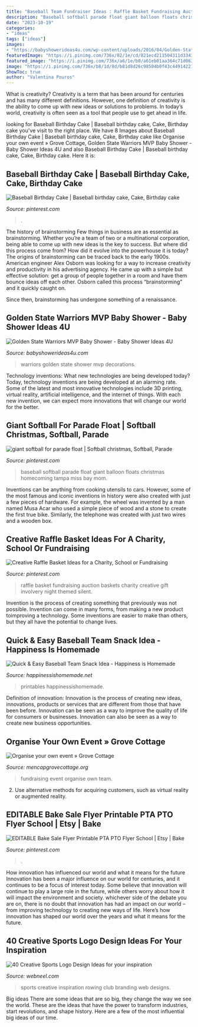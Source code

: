 ```yaml
---
title: "Baseball Team Fundraiser Ideas : Raffle Basket Fundraising Auction Baskets Charity Creative Gift Involvery Night Themed Silent"
description: "Baseball softball parade float giant balloon floats christmas homecoming tampa miss bay mom"
date: "2023-10-19"
categories:
- "ideas"
tags: ["ideas"]
images:
- "https://babyshowerideas4u.com/wp-content/uploads/2016/04/Golden-State-Warriors-MVP-Baby-Shower-Fruit-Tart.jpg"
featuredImage: "https://i.pinimg.com/736x/82/1e/cd/821ecd211504311d3343b9aa57159f96.jpg"
featured_image: "https://i.pinimg.com/736x/a6/1e/b0/a61eb01aa364c71d0637930959592805.jpg"
image: "https://i.pinimg.com/736x/b8/1d/8d/b81d8d26c98504b0f43c44914221797c.jpg"
ShowToc: true
author: "Valentina Pouros"
---
```



What is creativity?
Creativity is a term that has been around for centuries and has many different definitions. However, one definition of creativity is the ability to come up with new ideas or solutions to problems. In today’s world, creativity is often seen as a tool that people use to get ahead in life.

	

		
looking for Baseball Birthday Cake | Baseball birthday cake, Cake, Birthday cake you've visit to the right place. We have 8 Images about Baseball Birthday Cake | Baseball birthday cake, Cake, Birthday cake like Organise your own event » Grove Cottage, Golden State Warriors MVP Baby Shower - Baby Shower Ideas 4U and also Baseball Birthday Cake | Baseball birthday cake, Cake, Birthday cake. Here it is:
		
    
## Baseball Birthday Cake | Baseball Birthday Cake, Cake, Birthday Cake

<img loading=lazy src="https://i.pinimg.com/736x/b8/1d/8d/b81d8d26c98504b0f43c44914221797c.jpg" onerror="this.onerror=null;this.src='https://tse3.mm.bing.net/th?id=OIP.XBS_HhTZQ4tbaKWesIE75AHaJ3&amp;pid=15.1';" alt="Baseball Birthday Cake | Baseball birthday cake, Cake, Birthday cake">

_Source: pinterest.com_

>. 

	

The history of brainstorming
Few things in business are as essential as brainstorming. Whether you’re a team of two or a multinational corporation, being able to come up with new ideas is the key to success. But where did this process come from? How did it evolve into the powerhouse it is today?
The origins of brainstorming can be traced back to the early 1900s. American engineer Alex Osborn was looking for a way to increase creativity and productivity in his advertising agency. He came up with a simple but effective solution: get a group of people together in a room and have them bounce ideas off each other. Osborn called this process “brainstorming” and it quickly caught on.

Since then, brainstorming has undergone something of a renaissance.

    
## Golden State Warriors MVP Baby Shower - Baby Shower Ideas 4U

<img loading=lazy src="https://babyshowerideas4u.com/wp-content/uploads/2016/04/Golden-State-Warriors-MVP-Baby-Shower-Fruit-Tart.jpg" onerror="this.onerror=null;this.src='https://tse3.mm.bing.net/th?id=OIP.IMlNLTImxZgqghxLHp37JAHaHZ&amp;pid=15.1';" alt="Golden State Warriors MVP Baby Shower - Baby Shower Ideas 4U">

_Source: babyshowerideas4u.com_

>warriors golden state shower mvp decorations. 

	

Technology inventions: What new technologies are being developed today?
Today, technology inventions are being developed at an alarming rate. Some of the latest and most innovative technologies include 3D printing, virtual reality, artificial intelligence, and the internet of things. With each new invention, we can expect more innovations that will change our world for the better.

    
## Giant Softball For Parade Float | Softball Christmas, Softball, Parade

<img loading=lazy src="https://i.pinimg.com/736x/a6/1e/b0/a61eb01aa364c71d0637930959592805.jpg" onerror="this.onerror=null;this.src='https://tse3.mm.bing.net/th?id=OIP.zoT2DgPYfH2SzkPfovQzkwHaFi&amp;pid=15.1';" alt="giant softball for parade float | Softball christmas, Softball, Parade">

_Source: pinterest.com_

>baseball softball parade float giant balloon floats christmas homecoming tampa miss bay mom. 

	

Inventions can be anything from cooking utensils to cars. However, some of the most famous and iconic inventions in history were also created with just a few pieces of hardware. For example, the wheel was invented by a man named Musa Acar who used a simple piece of wood and a stone to create the first true bike. Similarly, the telephone was created with just two wires and a wooden box.

    
## Creative Raffle Basket Ideas For A Charity, School Or Fundraising

<img loading=lazy src="https://i.pinimg.com/736x/82/1e/cd/821ecd211504311d3343b9aa57159f96.jpg" onerror="this.onerror=null;this.src='https://tse3.mm.bing.net/th?id=OIP.X6nGf1LASeK1EQdGtUfwzQHaLG&amp;pid=15.1';" alt="Creative Raffle Basket Ideas for a Charity, School or Fundraising">

_Source: pinterest.com_

>raffle basket fundraising auction baskets charity creative gift involvery night themed silent. 

	

Invention is the process of creating something that previously was not possible. Invention can come in many forms, from making a new product toimproving a technology. Some inventions are easier to make than others, but they all have the potential to change lives.

    
## Quick &amp; Easy Baseball Team Snack Idea - Happiness Is Homemade

<img loading=lazy src="https://www.happinessishomemade.net/wp-content/uploads/2016/05/Baseball-Team-Snack-Treat-Idea-with-Free-Printables-2.jpg" onerror="this.onerror=null;this.src='https://tse4.mm.bing.net/th?id=OIP.Seb5Jhkm8s2HsEDRITjvugHaLF&amp;pid=15.1';" alt="Quick &amp; Easy Baseball Team Snack Idea - Happiness is Homemade">

_Source: happinessishomemade.net_

>printables happinessishomemade. 

	

Definition of innovation:
Innovation is the process of creating new ideas, innovations, products or services that are different from those that have been before. Innovation can be seen as a way to improve the quality of life for consumers or businesses. Innovation can also be seen as a way to create new business opportunities.

    
## Organise Your Own Event » Grove Cottage

<img loading=lazy src="https://www.mencapgrovecottage.org/wp-content/uploads/2019/03/A-Z-fundraising-ideas.jpg" onerror="this.onerror=null;this.src='https://tse3.mm.bing.net/th?id=OIP.dAQvQRxjsghkPOfgvppfPwHaKe&amp;pid=15.1';" alt="Organise your own event » Grove Cottage">

_Source: mencapgrovecottage.org_

>fundraising event organise own team. 

	

2. Use alternative methods for acquiring customers, such as virtual reality or augmented reality.

    
## EDITABLE Bake Sale Flyer Printable PTA PTO Flyer School | Etsy | Bake

<img loading=lazy src="https://i.pinimg.com/736x/30/bc/6f/30bc6f28ed0699dcfa892c494d49cb45.jpg" onerror="this.onerror=null;this.src='https://tse1.mm.bing.net/th?id=OIP.n9SqY8qf-oJKz0_8vbojYgHaLH&amp;pid=15.1';" alt="EDITABLE Bake Sale Flyer Printable PTA PTO Flyer School | Etsy | Bake">

_Source: pinterest.com_

>. 

	

How innovation has influenced our world and what it means for the future
Innovation has been a major influence on our world for centuries, and it continues to be a focus of interest today. Some believe that innovation will continue to play a large role in the future, while others worry about how it will impact the environment and society. whichever side of the debate you are on, there is no doubt that innovation has had an impact on our world – from improving technology to creating new ways of life. Here’s how innovation has shaped our world over the years and what it means for the future.

    
## 40 Creative Sports Logo Design Ideas For Your Inspiration

<img loading=lazy src="https://webneel.com/sites/default/files/images/manual/logo/35-rowing-club-logo-design.gif" onerror="this.onerror=null;this.src='https://tse4.mm.bing.net/th?id=OIP.C2G5E87Uj05U6bq_p9mV9QHaC6&amp;pid=15.1';" alt="40 Creative Sports Logo Design Ideas for your inspiration">

_Source: webneel.com_

>sports creative inspiration rowing club branding web designs. 

	

Big ideas
There are some ideas that are so big, they change the way we see the world. These are the ideas that have the power to transform industries, start revolutions, and shape history. Here are a few of the most influential big ideas of our time.

